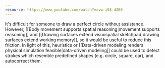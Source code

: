 ```yaml
---
resource: https://www.youtube.com/watch?v=vw-i98-d2E0
---
```


It's difficult for someone to draw a perfect circle without assistance. However, [[Body movement supports spatial reasoning|movement supports reasoning]] and [[Drawing surfaces extend visuospatial sketchpad|drawing surfaces extend working memory]], so it would be useful to reduce this friction. In light of this, heuristics or [[Data-driven modeling renders physical simulation feasible|data-driven modeling]] could be used to detect strokes which resemble predefined shapes (e.g. circle, square, car), and autocorrect them.
